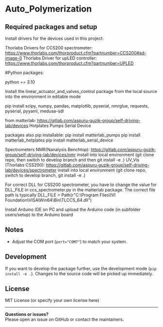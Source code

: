 # Auto_Polymerization




## Required packages and setup


Install drivers for the devices used in this project:

Thorlabs Drivers for CCS200 spectrometer: https://www.thorlabs.com/thorproduct.cfm?partnumber=CCS200#ad-image-0 
Thorlabs Driver for upLED controller: https://www.thorlabs.com/thorproduct.cfm?partnumber=UPLED 


#Python packages:

python == 3.10

Install the linear_actuator_and_valves_control package from the local source into the environment in editable mode

pip install scipy, numpy, pandas, matplotlib, pyserial, nmrglue, requests, pyserial, pyyaml, medusa-sdl 

from matterlab:
https://gitlab.com/aspuru-guzik-group/self-driving-lab/devices
Hotplates
Pumps
Serial Device

packages also pip installable: 
pip install matterlab_pumps
pip install matterlab_hotplates
pip install matterlab_serial_device

Spectrometers
NMR(Nanalysis Benchtop): https://gitlab.com/aspuru-guzik-group/self-driving-lab/devices/nmr install into local environment (git clone repo, then switch to develop branch and then git install -e .)
UV_Vis (Thorlabs CSS200): https://gitlab.com/aspuru-guzik-group/self-driving-lab/devices/spectrometer install into local environment (git clone repo, switch to develop branch, git install -e .)




For correct DLL for CSS200 spectrometer, you have to change the value for DLL_FILE in ccs_spectrometer.py in the matterlab package.
The correct file path is typically DLL_FILE = Path(r"C:\Program Files\IVI Foundation\VISA\Win64\Bin\TLCCS_64.dll")

Install Arduino IDE on PC and upload the Arduino code (in subfolder users/setup) to the Arduino board

## Notes
- Adjust the COM port (`port="COM7"`) to match your system.


## Development

If you want to develop the package further, use the development mode (`pip install -e .`). Changes to the source code will be picked up immediately.

## License
MIT License (or specify your own license here)

---

**Questions or issues?**  
Please open an issue on GitHub or contact the maintainers.
